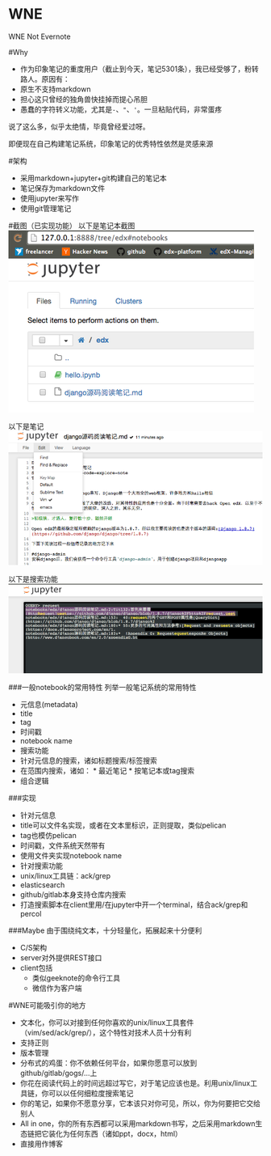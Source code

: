 # WNE
WNE Not Evernote

#Why
*  作为印象笔记的重度用户（截止到今天，笔记5301条），我已经受够了，粉转路人。原因有：
  *  原生不支持markdown
  *  担心这只曾经的独角兽快挂掉而提心吊胆
  *  愚蠢的字符转义功能，尤其是`-`、`"`、`'`。一旦粘贴代码，非常蛋疼
  
说了这么多，似乎太绝情，毕竟曾经爱过呀。

即便现在自己构建笔记系统，印象笔记的优秀特性依然是灵感来源

#架构
*  采用markdown+jupyter+git构建自己的笔记本
  *  笔记保存为markdown文件
  *  使用jupyter来写作
  *  使用git管理笔记

#截图（已实现功能）
以下是笔记本截图
![notebook](images/notebook.png)

以下是笔记
![note](images/note.png)

以下是搜索功能
![search](images/search.png)


###一般notebook的常用特性
列举一般笔记系统的常用特性

*  元信息(metadata)
  *  title
  *  tag
  *  时间戳
  *  notebook name
*  搜索功能
  *   针对元信息的搜索，诸如标题搜索/标签搜索
  *   在范围内搜索，诸如：
    *   最近笔记
    *   按笔记本或tag搜索
  *  组合逻辑

###实现
*  针对元信息
  *  title可以文件名实现，或者在文本里标识，正则提取，类似pelican
  *  tag也模仿pelican
  *  时间戳，文件系统天然带有
  *  使用文件夹实现notebook name
*  针对搜索功能
  *  unix/linux工具链：ack/grep
  *  elasticsearch
  *  github/gitlab本身支持仓库内搜索
  *  打造搜索脚本在client里用/在jupyter中开一个terminal，结合ack/grep和percol

###Maybe
由于围绕纯文本，十分轻量化，拓展起来十分便利

*  C/S架构
 *  server对外提供REST接口
 *  client包括
    *  类似geeknote的命令行工具
    *  微信作为客户端

#WNE可能吸引你的地方
*  文本化，你可以对接到任何你喜欢的unix/linux工具套件（vim/sed/ack/grep/），这个特性对技术人员十分有利
  *  支持正则
*  版本管理
  *  分布式的鸡蛋：你不依赖任何平台，如果你愿意可以放到github/gitlab/gogs/...上
*  你花在阅读代码上的时间远超过写它，对于笔记应该也是。利用unix/linux工具链，你可以以任何细粒度搜索笔记
*  你的笔记，如果你不愿意分享，它本该只对你可见，所以，你为何要把它交给别人
*  All in one，你的所有东西都可以采用markdown书写，之后采用markdown生态链把它装化为任何东西（诸如ppt，docx，html）
*  直接用作博客
